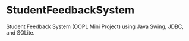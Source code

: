 # StudentFeedbackSystem
Student Feedback System (OOPL Mini Project) using Java Swing, JDBC, and SQLite.
